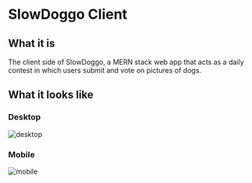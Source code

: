 # SlowDoggo Client

## What it is

The client side of SlowDoggo, a MERN stack web app that acts as a daily contest in which users submit and vote on pictures of dogs.  

## What it looks like

### Desktop

![desktop](https://media.giphy.com/media/SKhQXEgazyreQedp0m/giphy.gif)

### Mobile

![mobile](https://media.giphy.com/media/jkYlSQ0eRgajWT8exB/giphy.gif)